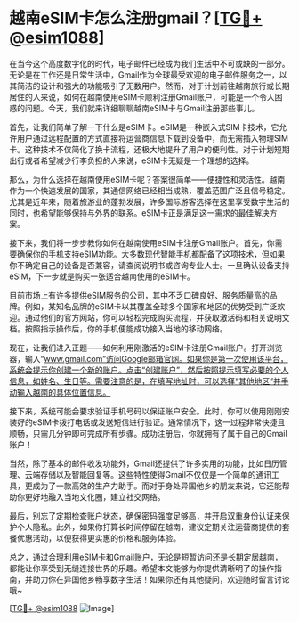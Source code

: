 # 越南eSIM卡怎么注册gmail？[[TG💪+ @esim1088](https://t.me/s/esim1088)]

在当今这个高度数字化的时代，电子邮件已经成为我们生活中不可或缺的一部分。无论是在工作还是日常生活中，Gmail作为全球最受欢迎的电子邮件服务之一，以其简洁的设计和强大的功能吸引了无数用户。然而，对于计划前往越南旅行或长期居住的人来说，如何在越南使用eSIM卡顺利注册Gmail账户，可能是一个令人困惑的问题。今天，我们就来详细聊聊越南eSIM卡与Gmail注册那些事儿。

首先，让我们简单了解一下什么是eSIM卡。eSIM是一种嵌入式SIM卡技术，它允许用户通过远程配置的方式直接将运营商信息下载到设备中，而无需插入物理SIM卡。这种技术不仅简化了换卡流程，还极大地提升了用户的便利性。对于计划短期出行或者希望减少行李负担的人来说，eSIM卡无疑是一个理想的选择。

那么，为什么选择在越南使用eSIM卡呢？答案很简单——便捷性和灵活性。越南作为一个快速发展的国家，其通信网络已经相当成熟，覆盖范围广泛且信号稳定。尤其是近年来，随着旅游业的蓬勃发展，许多国际游客选择在这里享受数字生活的同时，也希望能够保持与外界的联系。eSIM卡正是满足这一需求的最佳解决方案。

接下来，我们将一步步教你如何在越南使用eSIM卡注册Gmail账户。首先，你需要确保你的手机支持eSIM功能。大多数现代智能手机都配备了这项技术，但如果你不确定自己的设备是否兼容，请查阅说明书或咨询专业人士。一旦确认设备支持eSIM，下一步就是购买一张适合越南使用的eSIM卡。

目前市场上有许多提供eSIM服务的公司，其中不乏口碑良好、服务质量高的品牌。例如，某知名品牌的eSIM卡以其覆盖全球多个国家和地区的优势受到广泛欢迎。通过他们的官方网站，你可以轻松完成购买流程，并获取激活码和相关说明文档。按照指示操作后，你的手机便能成功接入当地的移动网络。

现在，让我们进入正题——如何利用刚激活的eSIM卡注册Gmail账户。打开浏览器，输入“www.gmail.com”访问Google邮箱官网。如果你是第一次使用该平台，系统会提示你创建一个新的账户。点击“创建账户”，然后按照提示填写必要的个人信息，如姓名、生日等。需要注意的是，在填写地址时，可以选择“其他地区”并手动输入越南的具体位置信息。

接下来，系统可能会要求验证手机号码以保证账户安全。此时，你可以使用刚刚安装好的eSIM卡拨打电话或发送短信进行验证。通常情况下，这一过程非常快捷且顺畅，只需几分钟即可完成所有步骤。成功注册后，你就拥有了属于自己的Gmail账户！

当然，除了基本的邮件收发功能外，Gmail还提供了许多实用的功能，比如日历管理、云端存储以及智能回复等。这些特性使得Gmail不仅仅是一个简单的通讯工具，更成为了一款高效的生产力助手。而对于身处异国他乡的朋友来说，它还能帮助你更好地融入当地文化圈，建立社交网络。

最后，别忘了定期检查账户状态，确保密码强度足够高，并开启双重身份认证来保护个人隐私。此外，如果你打算长时间停留在越南，建议定期关注运营商提供的套餐优惠活动，以便获得更实惠的价格和服务体验。

总之，通过合理利用eSIM卡和Gmail账户，无论是短暂访问还是长期定居越南，都能让你享受到无缝连接世界的乐趣。希望本文能够为你提供清晰明了的操作指南，并助力你在异国他乡畅享数字生活！如果你还有其他疑问，欢迎随时留言讨论哦~

[[TG💪+ @esim1088](https://t.me/s/esim1088) ![Image](https://i.postimg.cc/4NQfJmqS/Snipaste-2025-05-13-00-14-12.png)]